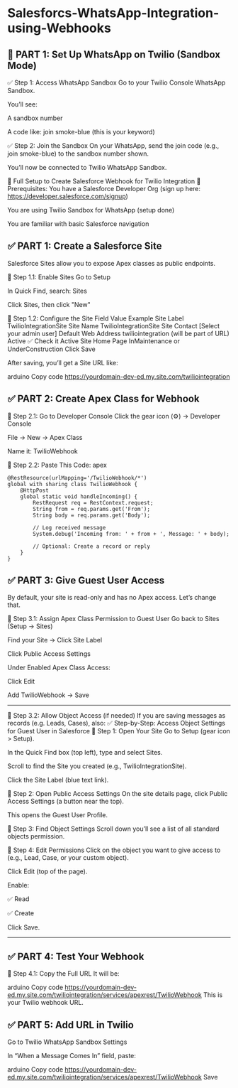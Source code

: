 # Salesforcs-WhatsApp-Integration-using-Webhooks

## 🔁 PART 1: Set Up WhatsApp on Twilio (Sandbox Mode)
✅ Step 1: Access WhatsApp Sandbox
Go to your Twilio Console WhatsApp Sandbox.

You’ll see:

A sandbox number

A code like: join smoke-blue (this is your keyword)

✅ Step 2: Join the Sandbox
On your WhatsApp, send the join code (e.g., join smoke-blue) to the sandbox number shown.

You’ll now be connected to Twilio WhatsApp Sandbox.

🔁 Full Setup to Create Salesforce Webhook for Twilio Integration
🔧 Prerequisites:
You have a Salesforce Developer Org (sign up here: https://developer.salesforce.com/signup)

You are using Twilio Sandbox for WhatsApp (setup done)

You are familiar with basic Salesforce navigation

## ✅ PART 1: Create a Salesforce Site
Salesforce Sites allow you to expose Apex classes as public endpoints.

🔹 Step 1.1: Enable Sites
Go to Setup

In Quick Find, search: Sites

Click Sites, then click "New"

🔹 Step 1.2: Configure the Site
Field	Value Example
Site Label	TwilioIntegrationSite
Site Name	TwilioIntegrationSite
Site Contact	[Select your admin user]
Default Web Address	twiliointegration (will be part of URL)
Active	✅ Check it
Active Site Home Page	InMaintenance or UnderConstruction
Click Save	

After saving, you’ll get a Site URL like:

arduino
Copy code
https://yourdomain-dev-ed.my.site.com/twiliointegration
## ✅ PART 2: Create Apex Class for Webhook
🔹 Step 2.1: Go to Developer Console
Click the gear icon (⚙️) → Developer Console

File → New → Apex Class

Name it: TwilioWebhook

🔹 Step 2.2: Paste This Code:
apex

    @RestResource(urlMapping='/TwilioWebhook/*')
    global with sharing class TwilioWebhook {
        @HttpPost
        global static void handleIncoming() {
            RestRequest req = RestContext.request;
            String from = req.params.get('From');
            String body = req.params.get('Body');
    
            // Log received message
            System.debug('Incoming from: ' + from + ', Message: ' + body);
    
            // Optional: Create a record or reply
        }
    }
## ✅ PART 3: Give Guest User Access
By default, your site is read-only and has no Apex access. Let’s change that.

🔹 Step 3.1: Assign Apex Class Permission to Guest User
Go back to Sites (Setup → Sites)

Find your Site → Click Site Label

Click Public Access Settings

Under Enabled Apex Class Access:

Click Edit

Add TwilioWebhook → Save

_______________________________________________________________
🔹 Step 3.2: Allow Object Access (if needed)
If you are saving messages as records (e.g. Leads, Cases), also:
✅ Step-by-Step: Access Object Settings for Guest User in Salesforce
🔹 Step 1: Open Your Site
Go to Setup (gear icon > Setup).

In the Quick Find box (top left), type and select Sites.

Scroll to find the Site you created (e.g., TwilioIntegrationSite).

Click the Site Label (blue text link).

🔹 Step 2: Open Public Access Settings
On the site details page, click Public Access Settings (a button near the top).

This opens the Guest User Profile.

🔹 Step 3: Find Object Settings
Scroll down you’ll see a list of all standard objects permission.

🔹 Step 4: Edit Permissions
Click on the object you want to give access to (e.g., Lead, Case, or your custom object).

Click Edit (top of the page).

Enable:

✅ Read

✅ Create

Click Save.
__________________________________________________________________

## ✅ PART 4: Test Your Webhook
🔹 Step 4.1: Copy the Full URL
It will be:

arduino
Copy code
https://yourdomain-dev-ed.my.site.com/twiliointegration/services/apexrest/TwilioWebhook
This is your Twilio webhook URL.

## ✅ PART 5: Add URL in Twilio
Go to Twilio WhatsApp Sandbox Settings

In “When a Message Comes In” field, paste:

arduino
Copy code
https://yourdomain-dev-ed.my.site.com/twiliointegration/services/apexrest/TwilioWebhook
Save

